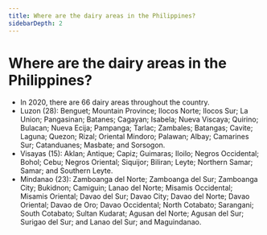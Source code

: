 ```yaml
---
title: Where are the dairy areas in the Philippines?
sidebarDepth: 2
---
```


# Where are the dairy areas in the Philippines?


 - In 2020, there are 66 dairy areas throughout the country. 
 - Luzon (28): Benguet; Mountain Province; Ilocos Norte; Ilocos Sur; La Union; Pangasinan; Batanes; Cagayan; Isabela; Nueva Viscaya; Quirino; Bulacan; Nueva Ecija; Pampanga; Tarlac; Zambales; Batangas; Cavite; Laguna; Quezon; Rizal; Oriental Mindoro; Palawan; Albay; Camarines Sur; Catanduanes; Masbate; and Sorsogon.
 - Visayas (15): Aklan; Antique; Capiz; Guimaras; Iloilo; Negros Occidental; Bohol; Cebu; Negros Oriental; Siquijor; Biliran; Leyte; Northern Samar; Samar; and Southern Leyte.
 - Mindanao (23): Zamboanga del Norte; Zamboanga del Sur; Zamboanga City; Bukidnon; Camiguin; Lanao del Norte; Misamis Occidental; Misamis Oriental; Davao del Sur; Davao City; Davao del Norte; Davao Oriental; Davao de Oro; Davao Occidental; North Cotabato; Sarangani; South Cotabato; Sultan Kudarat; Agusan del Norte; Agusan del Sur; Surigao del Sur; and Lanao del Sur; and Maguindanao.
